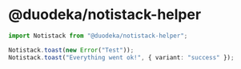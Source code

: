 # @duodeka/notistack-helper

```ts
import Notistack from "@duodeka/notistack-helper";

Notistack.toast(new Error("Test"));
Notistack.toast("Everything went ok!", { variant: "success" });
```
